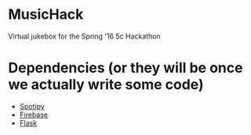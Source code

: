 # MusicHack
Virtual jukebox for the Spring '16 5c Hackathon

# Dependencies (or they will be once we actually write some code)
* [Spotipy](https://github.com/plamere/spotipy)
* [Firebase](https://pypi.python.org/pypi/python-firebase/1.2)
* [Flask](http://flask.pocoo.org/)

